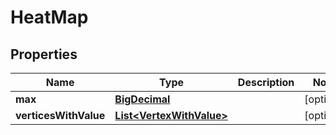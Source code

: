 # HeatMap

## Properties
Name | Type | Description | Notes
------------ | ------------- | ------------- | -------------
**max** | [**BigDecimal**](BigDecimal.md) |  |  [optional]
**verticesWithValue** | [**List&lt;VertexWithValue&gt;**](VertexWithValue.md) |  |  [optional]
